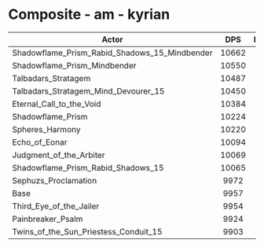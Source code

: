 # Composite - am - kyrian
| Actor | DPS | Increase |
|---|:---:|:---:|
|Shadowflame_Prism_Rabid_Shadows_15_Mindbender|10662|7.08%|
|Shadowflame_Prism_Mindbender|10550|5.96%|
|Talbadars_Stratagem|10487|5.32%|
|Talbadars_Stratagem_Mind_Devourer_15|10450|4.95%|
|Eternal_Call_to_the_Void|10384|4.28%|
|Shadowflame_Prism|10224|2.68%|
|Spheres_Harmony|10220|2.64%|
|Echo_of_Eonar|10094|1.37%|
|Judgment_of_the_Arbiter|10069|1.13%|
|Shadowflame_Prism_Rabid_Shadows_15|10065|1.08%|
|Sephuzs_Proclamation|9972|0.15%|
|Base|9957|0.00%|
|Third_Eye_of_the_Jailer|9954|-0.03%|
|Painbreaker_Psalm|9924|-0.33%|
|Twins_of_the_Sun_Priestess_Conduit_15|9903|-0.54%|
